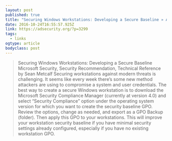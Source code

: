 ```yaml
---
layout: post 
published: true 
title: "Securing Windows Workstations: Developing a Secure Baseline » Active Directory Security" 
date: 2016-10-24T16:55:57.925Z 
link: https://adsecurity.org/?p=3299 
tags:
  - links
ogtype: article 
bodyclass: post 
---
```


> Securing Windows Workstations: Developing a Secure Baseline
Microsoft Security, Security Recommendation, Technical Reference by Sean Metcalf
Securing workstations against modern threats is challenging. It seems like every week there’s some new method attackers are using to compromise a system and user credentials.
The best way to create a secure Windows workstation is to download the Microsoft Security Compliance Manager (currently at version 4.0) and select “Security Compliance” option under the operating system version for which you want to create the security baseline GPO. Review the options, change as needed, and export as a GPO Backup (folder). Then apply this GPO to your workstations. This will improve your workstation security baseline if you have minimal security settings already configured, especially if you have no existing workstation GPO.